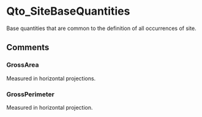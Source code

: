 # Qto_SiteBaseQuantities

Base quantities that are common to the definition of all occurrences of site.
<!-- end of short definition -->

## Comments

### GrossArea

Measured in horizontal projections.

### GrossPerimeter

Measured in horizontal projection.

